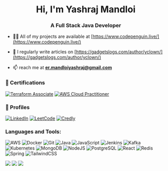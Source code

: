 <h1 align="center">Hi, I'm Yashraj Mandloi</h1>
<h3 align="center">A Full Stack Java Developer</h3>

- 👨‍💻 All of my projects are available at [https://www.codepenguin.live/](https://www.codepenguin.live/)

- 📝 I regularly write articles on [https://gadgetslogs.com/author/yclown/](https://gadgetslogs.com/author/yclown/)

- 📫 reach me at **er.mandloiyashraj@gmail.com**

<!-- certifiactions -->

### 🏅 Certifications

[![Terraform Associate](https://images.credly.com/size/220x220/images/0dc62494-dc94-469a-83af-e35309f27356/blob)](https://www.credly.com/badges/6e4396d0-b9ac-47c7-8837-d482bbbf3baa)
[![AWS Cloud Practitioner](https://images.credly.com/size/220x220/images/0e284c3f-5164-4b21-8660-0d84737941bc/image.png)](https://www.credly.com/badges/92161de5-e0b2-466a-a83c-d330541ee0d4)

<!-- profile -->

### 🔗 Profiles

[![LinkedIn](https://img.shields.io/badge/-LinkedIn-blue?style=for-the-badge&logo=linkedin&logoColor=white)](https://linkedin.com/in/yashraj-mandloi)
[![LeetCode](https://img.shields.io/badge/-LeetCode-FFA116?style=for-the-badge&logo=leetcode&logoColor=black)](https://leetcode.com/clowneon1)
[![Credly](https://img.shields.io/badge/-Credly-00C853?style=for-the-badge&logo=credly&logoColor=white)](https://www.credly.com/users/yashraj-mandloi/badges)

<!-- toos and skills -->
<h3 align="left">Languages and Tools:</h3>

![AWS](https://img.shields.io/badge/AWS-%23FF9900.svg?style=for-the-badge&logo=amazon-aws&logoColor=white)
![Docker](https://img.shields.io/badge/Docker-2496ED.svg?style=for-the-badge&logo=docker&logoColor=white)
![Git](https://img.shields.io/badge/Git-F05032.svg?style=for-the-badge&logo=git&logoColor=white)
![Java](https://img.shields.io/badge/Java-%23ED8B00.svg?style=for-the-badge&logo=openjdk&logoColor=white)
![JavaScript](https://img.shields.io/badge/JavaScript-%23323330.svg?style=for-the-badge&logo=javascript&logoColor=%23F7DF1E)
![Jenkins](https://img.shields.io/badge/Jenkins-D24939.svg?style=for-the-badge&logo=jenkins&logoColor=white)
![Kafka](https://img.shields.io/badge/Kafka-000000.svg?style=for-the-badge&logo=apache-kafka&logoColor=white)
![Kubernetes](https://img.shields.io/badge/Kubernetes-326CE5.svg?style=for-the-badge&logo=kubernetes&logoColor=white)
![MongoDB](https://img.shields.io/badge/MongoDB-47A248.svg?style=for-the-badge&logo=mongodb&logoColor=white)
![NodeJS](https://img.shields.io/badge/Node.js-339933.svg?style=for-the-badge&logo=node.js&logoColor=white)
![PostgreSQL](https://img.shields.io/badge/PostgreSQL-336791.svg?style=for-the-badge&logo=postgresql&logoColor=white)
![React](https://img.shields.io/badge/React-61DAFB.svg?style=for-the-badge&logo=react&logoColor=black)
![Redis](https://img.shields.io/badge/Redis-DC382D.svg?style=for-the-badge&logo=redis&logoColor=white)
![Spring](https://img.shields.io/badge/Spring-6DB33F.svg?style=for-the-badge&logo=spring&logoColor=white)
![TailwindCSS](https://img.shields.io/badge/TailwindCSS-38B2AC.svg?style=for-the-badge&logo=tailwind-css&logoColor=white)

<!-- Stats -->

![](https://github-readme-stats.vercel.app/api?username=clowneon1&theme=dark&hide_border=false&include_all_commits=false&count_private=false)
![](https://nirzak-streak-stats.vercel.app/?user=clowneon1&theme=dark&hide_border=false)
![](https://github-readme-stats.vercel.app/api/top-langs/?username=clowneon1&theme=dark&hide_border=false&include_all_commits=false&count_private=false&layout=compact)
